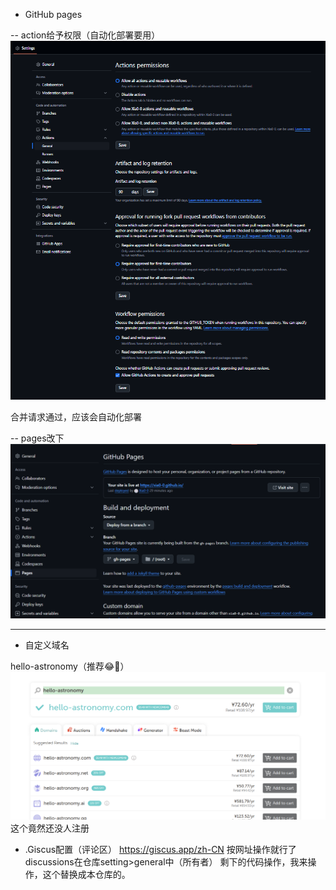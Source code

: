 - GitHub pages

--  action给予权限（自动化部署要用）
![alt text]({57AF4415-DAB8-40B3-BF76-0B149A2935FF}.png)

合并请求通过，应该会自动化部署

--  pages改下
![alt text]({1B0DD9F6-C066-4306-BCB0-C9FC9F25CBA0}.png)

--------------------------------------------------


- 自定义域名

hello-astronomy（推荐😂🙌）
![alt text]({90858BF4-CB7E-43FD-8F8D-B3EA03DE56F5}.png)
这个竟然还没人注册





- .Giscus配置（评论区）
https://giscus.app/zh-CN
按网址操作就行了
discussions在仓库setting>general中（所有者）
剩下的代码操作，我来操作，这个替换成本仓库的。

<script src="https://giscus.app/client.js"
        data-repo="Xia0-0/Xia0-0.github.io"
        data-repo-id="R_kgDONfN6ZA"
        data-category="Announcements"
        data-category-id="DIC_kwDONfN6ZM4ClVK3"
        data-mapping="pathname"
        data-strict="0"
        data-reactions-enabled="1"
        data-emit-metadata="0"
        data-input-position="bottom"
        data-theme="preferred_color_scheme"
        data-lang="zh-CN"
        crossorigin="anonymous"
        async>
</script>
  






